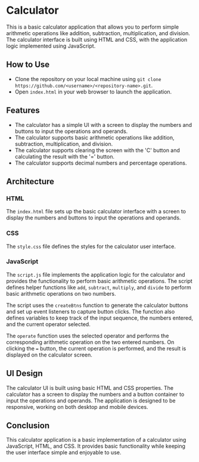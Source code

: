 # Calculator

This is a basic calculator application that allows you to perform simple arithmetic operations like addition, subtraction, multiplication, and division. The calculator interface is built using HTML and CSS, with the application logic implemented using JavaScript.

## How to Use

- Clone the repository on your local machine using `git clone https://github.com/<username>/<repository-name>.git`.
- Open `index.html` in your web browser to launch the application.

## Features

- The calculator has a simple UI with a screen to display the numbers and buttons to input the operations and operands.
- The calculator supports basic arithmetic operations like addition, subtraction, multiplication, and division.
- The calculator supports clearing the screen with the 'C' button and calculating the result with the '=' button.
- The calculator supports decimal numbers and percentage operations.

## Architecture

### HTML

The `index.html` file sets up the basic calculator interface with a screen to display the numbers and buttons to input the operations and operands.

### CSS

The `style.css` file defines the styles for the calculator user interface.

### JavaScript

The `script.js` file implements the application logic for the calculator and provides the functionality to perform basic arithmetic operations. The script defines helper functions like `add`, `subtract`, `multiply`, and `divide` to perform basic arithmetic operations on two numbers. 

The script uses the `createBtns` function to generate the calculator buttons and set up event listeners to capture button clicks. The function also defines variables to keep track of the input sequence, the numbers entered, and the current operator selected.

The `operate` function uses the selected operator and performs the corresponding arithmetic operation on the two entered numbers. On clicking the `=` button, the current operation is performed, and the result is displayed on the calculator screen.

## UI Design

The calculator UI is built using basic HTML and CSS properties. The calculator has a screen to display the numbers and a button container to input the operations and operands. The application is designed to be responsive, working on both desktop and mobile devices.

## Conclusion

This calculator application is a basic implementation of a calculator using JavaScript, HTML, and CSS. It provides basic functionality while keeping the user interface simple and enjoyable to use.
